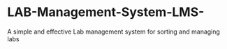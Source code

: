 # LAB-Management-System-LMS-
A simple and effective Lab management system for sorting and managing labs
